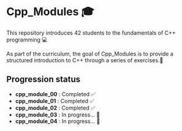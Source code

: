 # Cpp_Modules 🎓
This repository introduces 42 students to the fundamentals of C++ programming 💻

As part of the curriculum, the goal of Cpp_Modules is to provide a structured introduction to C++ through a series of exercises.📝

## Progression status

- **cpp_module_00** : Completed ✅
- **cpp_module_01** : Completed ✅
- **cpp_module_02** : Completed ✅
- **cpp_module_03** : In progress... 📝
- **cpp_module_04** : In progress... 📝
